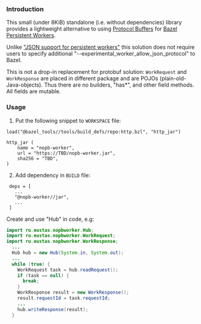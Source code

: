 ### Introduction

This small (under 8KiB) standalone (i.e. without dependencies) library provides a lightweight
alternative to using
[Protocol Buffers](https://developers.google.com/protocol-buffers) for
[Bazel Persistent Workers](https://docs.bazel.build/versions/main/persistent-workers.html).

Unlike
["JSON support for persistent workers"](https://blog.bazel.build/2020/11/11/json-workers.html)
this solution does not require users to specify additional
"--experimental_worker_allow_json_protocol" to Bazel.

This is not a drop-in replacement for protobuf solution: `WorkRequest` and `WorkResponse` are
placed in different package and are POJOs (plain-old-Java-objects). Thus there are no builders,
"has*", and other field methods. All fields are mutable.

### Usage

1. Put the following snippet to `WORKSPACE` file:
```
load("@bazel_tools//tools/build_defs/repo:http.bzl", "http_jar")

http_jar (
    name = "nopb-worker",
    url = "https://TBD/nopb-worker.jar",
    sha256 = "TBD",
)
```

2. Add dependency in `BUILD` file:
```
 deps = [
   ...
   "@nopb-worker//jar",
   ...
 ]
```

Create and use "Hub" in code, e.g:
```java
import ru.eustas.nopbworker.Hub;
import ru.eustas.nopbworker.WorkRequest;
import ru.eustas.nopbworker.WorkResponse;
  ...
  Hub hub = new Hub(System.in, System.out);
  ...
  while (true) {
    WorkRequest task = hub.readRequest();
    if (task == null) {
      break;
    }
    WorkResponse result = new WorkResponse();
    result.requestId = task.requestId;
    ...
    hub.writeResponse(result);
  }
```

